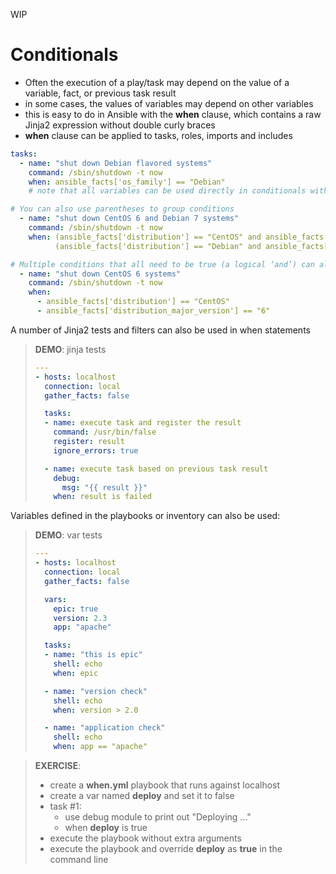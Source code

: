 WIP

# Conditionals
- Often the execution of a play/task may depend on the value of a variable, fact, or previous task result
- in some cases, the values of variables may depend on other variables
- this is easy to do in Ansible with the **when** clause, which contains a raw Jinja2 expression without double curly braces
- **when** clause can be applied to tasks, roles, imports and includes

```yaml
tasks:
  - name: "shut down Debian flavored systems"
    command: /sbin/shutdown -t now
    when: ansible_facts['os_family'] == "Debian"
    # note that all variables can be used directly in conditionals without double curly braces

# You can also use parentheses to group conditions
  - name: "shut down CentOS 6 and Debian 7 systems"
    command: /sbin/shutdown -t now
    when: (ansible_facts['distribution'] == "CentOS" and ansible_facts['distribution_major_version'] == "6") or
          (ansible_facts['distribution'] == "Debian" and ansible_facts['distribution_major_version'] == "7")

# Multiple conditions that all need to be true (a logical ‘and’) can also be specified as a list
  - name: "shut down CentOS 6 systems"
    command: /sbin/shutdown -t now
    when:
      - ansible_facts['distribution'] == "CentOS"
      - ansible_facts['distribution_major_version'] == "6"
```

A number of Jinja2 tests and filters can also be used in when statements

> **DEMO**: jinja tests
>
> ```yaml
> ---
> - hosts: localhost
>   connection: local
>   gather_facts: false
>
>   tasks:
>   - name: execute task and register the result
>     command: /usr/bin/false
>     register: result
>     ignore_errors: true
>
>   - name: execute task based on previous task result
>     debug:
>       msg: "{{ result }}"
>     when: result is failed
> ```

Variables defined in the playbooks or inventory can also be used:

> **DEMO**: var tests
>
> ```yaml
> ---
> - hosts: localhost
>   connection: local
>   gather_facts: false
>
>   vars:
>     epic: true
>     version: 2.3
>     app: "apache"
>
>   tasks:
>   - name: "this is epic"
>     shell: echo
>     when: epic
>
>   - name: "version check"
>     shell: echo
>     when: version > 2.0
>
>   - name: "application check"
>     shell: echo
>     when: app == "apache"
> ```

> **EXERCISE**:
> - create a **when.yml** playbook that runs against localhost
> - create a var named **deploy** and set it to false
> - task #1:
>   - use debug module to print out "Deploying ..."
>   - when **deploy** is true
> - execute the playbook without extra arguments
> - execute the playbook and override **deploy** as **true** in the command line


